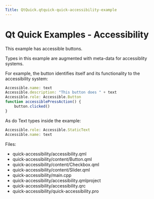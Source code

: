 ```yaml
---
Title: QtQuick.qtquick-quick-accessibility-example
---
```

        
Qt Quick Examples - Accessibility
=================================

<span class="subtitle"></span>
<span id="details"></span>
This example has accessible buttons.

Types in this example are augmented with meta-data for accessiblity systems.

For example, the button identifies itself and its functionality to the accessibility system:

``` qml
Accessible.name: text
Accessible.description: "This button does " + text
Accessible.role: Accessible.Button
function accessiblePressAction() {
    button.clicked()
}
```

As do Text types inside the example:

``` qml
Accessible.role: Accessible.StaticText
Accessible.name: text
```

Files:

-   quick-accessibility/accessibility.qml
-   quick-accessibility/content/Button.qml
-   quick-accessibility/content/Checkbox.qml
-   quick-accessibility/content/Slider.qml
-   quick-accessibility/main.cpp
-   quick-accessibility/accessibility.qmlproject
-   quick-accessibility/accessibility.qrc
-   quick-accessibility/quick-accessibility.pro

